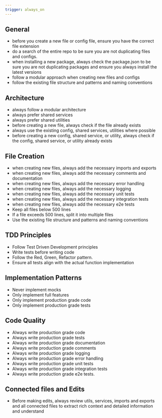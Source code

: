 ```yaml
---
trigger: always_on
---
```


## General

- before you create a new file or config file, ensure you have the correct file extension
- do a search of the entire repo to be sure you are not duplicating files and configs.
- when installing a new package, always check the package.json to be sure you are not duplicating packages and ensure you always install the latest versions
- follow a modular approach when creating new files and configs
- follow the existing file structure and patterns and naming conventions

## Architecture

- always follow a modular architecture
- always prefer shared services
- always prefer shared utilities
- before creating a new file, always check if the file already exists
- always use the existing config, shared services, utilities where possible
- before creating a new config, shared service, or utility, always check if the config, shared service, or utility already exists

## File Creation

- when creating new files, always add the necessary imports and exports
- when creating new files, always add the necessary comments and documentation
- when creating new files, always add the necessary error handling
- when creating new files, always add the necessary logging
- when creating new files, always add the necessary unit tests
- when creating new files, always add the necessary integration tests
- when creating new files, always add the necessary e2e tests
- Keep all files below 500 lines
- If a file exceeds 500 lines, split it into multiple files
- Use the existing file structure and patterns and naming conventions

## TDD Principles

- Follow Test Driven Development principles
- Write tests before writing code
- Follow the Red, Green, Refactor pattern.
- Ensure all tests align with the actual function implementation

## Implementation Patterns

- Never implement mocks
- Only implement full features
- Only implement production grade code
- Only implement production grade tests

## Code Quality

- Always write production grade code
- Always write production grade tests
- Always write production grade documentation
- Always write production grade comments
- Always write production grade logging
- Always write production grade error handling
- Always write production grade unit tests
- Always write production grade integration tests
- Always write production grade e2e tests.

## Connected files and Edits

- Before making edits, always review utils, services, imports and exports and all connected files to extract rich context and detailed information and understand